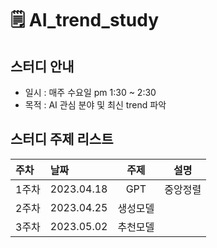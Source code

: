 # 🗒 AI_trend_study

## 스터디 안내
- 일시 : 매주 수요일 pm 1:30 ~ 2:30
- 목적 : AI 관심 분야 및 최신 trend 파악 


## 스터디 주제 리스트
|주차|날짜|주제|설명|
|:---|:---|:---:|:---:|
|1주차|2023.04.18|GPT|중앙정렬|
|2주차|2023.04.25|생성모델||
|3주차|2023.05.02|추천모델||


